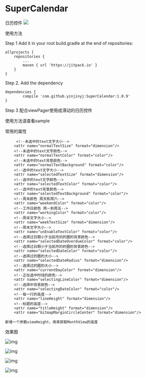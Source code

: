 # SuperCalendar

日历控件
[![](https://jitpack.io/v/yinjinyj/SuperCalendar.svg)](https://jitpack.io/#yinjinyj/SuperCalendar)

使用方法

Step 1 Add it in your root build.gradle at the end of repositories:

	allprojects {
		repositories {
			...
			maven { url 'https://jitpack.io' }
		}
	}
  
Step 2. Add the dependency

	dependencies {
	        compile 'com.github.yinjinyj:SuperCalendar:1.0.9'
	}
  
Step 3 配合viewPager使用成滑动的日历控件

 使用方法请查看sample
 
 

常用的属性
  
         <!--未选中的text文字大小-->
        <attr name="normalTextSize" format="dimension"/>
        <!--未选中的text文字颜色-->
        <attr name="normalTextColor" format="color"/>
        <!--未选中的text背景颜色-->
        <attr name="normalTextBackground" format="color"/>
        <!--选中的text文字大小-->
        <attr name="selectedTextSize" format="dimension"/>
        <!--选中的text文字颜色-->
        <attr name="selectedTextColor" format="color"/>
        <!--选中的text背景颜色-->
        <attr name="selectedTextBackground" format="color"/>
        <!--周末颜色 周天和周六-->
        <attr name="weekendColor" format="color"/>
        <!--工作日颜色 周一到周五-->
        <attr name="workingColor" format="color"/>
        <!--周末文字大小-->
        <attr name="weekTextSize" format="dimension"/>
        <!--周末文字大小-->
        <attr name="unEnableTextColor" format="color"/>
        <!--选择过日期小于当前月的的圈的背景颜色-->
        <attr name="selectedDateOverdueColor" format="color"/>
        <!--选择过日期小于当前月的的圈的背景颜色-->
        <attr name="selectedDateColor" format="color"/>
        <!--选择过的圈的大小-->
        <attr name="selectedDateRadius" format="dimension"/>
        <!--选择过的圈的大小-->
        <attr name="currentDayColor" format="dimension"/>
        <!--正在选中时线的颜色-->
        <attr name="selectingLineColor" format="dimension"/>
        <!--选择中背景颜色-->
        <attr name="selectingDateColor" format="color"/>
        <!--每一行的高度-->
        <attr name="lineHeight" format="dimension"/>
        <!--标题的高度-->
        <attr name="titleHeight" format="dimension"/>
        <attr name="bitmapMarginCircleCenter" format="dimension"/>

    新增一个参数viewHeight，用来获取MonthView的高度
效果图

![img](/img/1.png)

![img](/img/2.png)

![img](/img/3.png)

![img](/img/4.png)
